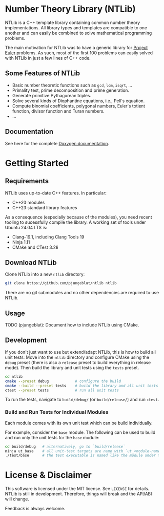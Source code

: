 # Number Theory Library (NTLib)

NTLib is a C++ template library containing common number theory implementations.
All library types and templates are compatible to one another and can easily be combined to solve mathematical programming problems.

The main motivation for NTLib was to have a generic library for [Project Euler](https://projecteuler.net) problems.
As such, most of the first 100 problems can easily solved with NTLib in just a few lines of C++ code.

## Some Features of NTLib
* Basic number theoretic functions such as `gcd`, `lcm`, `isqrt`, ...
* Primality test, prime decomposition and prime generation.
* Generate primitive Pythagorean triples.
* Solve several kinds of Diophantine equations, i.e., Pell's equation.
* Compute binomial coefficients, polygonal numbers, Euler's totient function, divisor function and Turan numbers.
* ...

## Documentation
See here for the complete [Doxygen documentation](https://pjungeblut.github.io/ntlib/).

# Getting Started

## Requirements
NTLib uses up-to-date C++ features.
In particular:
* C++20 modules
* C++23 standard library features

As a consequence (especially because of the modules), you need recent tooling to sucessfully compile the library.
A working set of tools under Ubuntu 24.04 LTS is:
* Clang-19.1, including Clang Tools 19
* Ninja 1.11
* CMake and CTest 3.28

## Download NTLib
Clone NTLib into a new `ntlib` directory:

```bash
git clone https://github.com/pjungeblut/ntlib ntlib
```

There are no git submodules and no other dependencies are required to use NTLib.

## Usage
TODO (pjungeblut): Document how to include NTLib using CMake.

## Development
If you don't just want to use but extend/adapt NTLib, this is how to build all unit tests:
Move into the `ntlib` directory and configure CMake using the `debug` preset (there is also a `release` preset to build everything in release mode).
Then build the library and unit tests using the `tests` preset.

```bash
cd ntlib
cmake --preset debug            # configure the build
cmake --build --preset tests    # build the library and all unit tests
ctest --preset tests            # run all unit tests
```

To run the tests, navigate to `build/debug/` (or `build/release/`) and run `ctest`.

### Build and Run Tests for Individual Modules
Each module comes with its own unit test which can be build individually.

For example, consider the `base` module.
The following can be used to build and run only the unit tests for the `base` module:

```bash
cd build/debug   # alternatively, go to `build/release`
ninja ut_base    # all unit-test targets are name with `ut_<module-name>`
./test/base      # the test executable is named like the module under test
```

# License & Disclaimer
This software is licensed under the MIT license.
See `LICENSE` for details.
NTLib is still in development.
Therefore, things will break and the API/ABI will change.

Feedback is always welcome.

